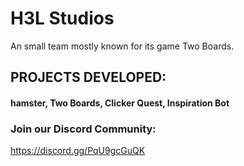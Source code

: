 # H3L Studios

An small team mostly known for its game Two Boards.

## PROJECTS DEVELOPED:
#### hamster, Two Boards, Clicker Quest, Inspiration Bot

### Join our Discord Community:
https://discord.gg/PqU9gcGuQK
